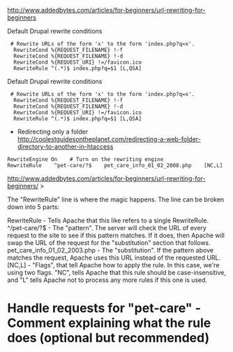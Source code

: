 http://www.addedbytes.com/articles/for-beginners/url-rewriting-for-beginners    

Default Drupal rewrite conditions
````
 # Rewrite URLs of the form 'x' to the form 'index.php?q=x'.
  RewriteCond %{REQUEST_FILENAME} !-f
  RewriteCond %{REQUEST_FILENAME} !-d
  RewriteCond %{REQUEST_URI} !=/favicon.ico
  RewriteRule ^(.*)$ index.php?q=$1 [L,QSA]
````


Default Drupal rewrite conditions
````
 # Rewrite URLs of the form 'x' to the form 'index.php?q=x'.
  RewriteCond %{REQUEST_FILENAME} !-f
  RewriteCond %{REQUEST_FILENAME} !-d
  RewriteCond %{REQUEST_URI} !=/favicon.ico
  RewriteRule ^(.*)$ index.php?q=$1 [L,QSA]
````

* Redirecting only a folder    
http://coolestguidesontheplanet.com/redirecting-a-web-folder-directory-to-another-in-htaccess   
````
RewriteEngine On    # Turn on the rewriting engine
RewriteRule    ^pet-care/?$    pet_care_info_01_02_2008.php    [NC,L] 
````
http://www.addedbytes.com/articles/for-beginners/url-rewriting-for-beginners/ > 
>  
The "RewriteRule" line is where the magic happens. The line can be broken down into 5 parts:

RewriteRule - Tells Apache that this like refers to a single RewriteRule.
^/pet-care/?$ - The "pattern". The server will check the URL of every request to the site to see if this pattern matches. If it does, then Apache will swap the URL of the request for the "substitution" section that follows.
pet_care_info_01_02_2003.php - The "substitution". If the pattern above matches the request, Apache uses this URL instead of the requested URL.
[NC,L] - "Flags", that tell Apache how to apply the rule. In this case, we're using two flags. "NC", tells Apache that this rule should be case-insensitive, and "L" tells Apache not to process any more rules if this one is used.
# Handle requests for "pet-care" - Comment explaining what the rule does (optional but recommended)
> 